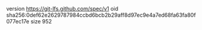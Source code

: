 version https://git-lfs.github.com/spec/v1
oid sha256:0def62e2629787984ccbd6bcb2b29aff8d97ec9e4a7ed68fa63fa80f077ec17e
size 952
